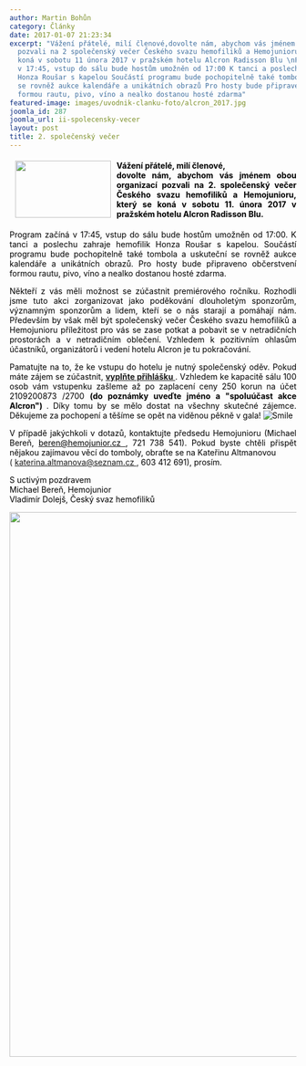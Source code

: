 ```yaml
---
author: Martin Bohůn
category: Články
date: 2017-01-07 21:23:34
excerpt: "Vážení přátelé, milí členové,dovolte nám, abychom vás jménem obou organizací
  pozvali na 2 společenský večer Českého svazu hemofiliků a Hemojunioru, který se
  koná v sobotu 11 února 2017 v pražském hotelu Alcron Radisson Blu \nProgram začíná
  v 17:45, vstup do sálu bude hostům umožněn od 17:00 K tanci a poslechu zahraje hemofilik
  Honza Roušar s kapelou Součástí programu bude pochopitelně také tombola a uskuteční
  se rovněž aukce kalendáře a unikátních obrazů Pro hosty bude připraveno občerstvení
  formou rautu, pivo, víno a nealko dostanou hosté zdarma"
featured-image: images/uvodnik-clanku-foto/alcron_2017.jpg
joomla_id: 287
joomla_url: ii-spolecensky-vecer
layout: post
title: 2. společenský večer
---
```


<h4 style="text-align: justify;">
 <span>
  <img border="0" height="100" src="{{ site.baseurl }}/images/uvodnik-clanku-foto/alcron_2017.jpg" style="float: left; margin-left: 10px; margin-right: 10px;" width="168"/>
  <span style="color: #000000;">
   Vážení přátelé, milí členové,
  </span>
 </span>
 <br/>
 <span style="color: #000000;">
  dovolte nám, abychom vás jménem obou organizací pozvali na 2. společenský večer Českého svazu hemofiliků a Hemojunioru, který se koná v sobotu 11. února 2017 v pražském hotelu Alcron Radisson Blu.
 </span>
</h4>
<p style="text-align: justify;">
 <span style="color: #000000;">
  Program začíná v 17:45, vstup do sálu bude hostům umožněn od 17:00. K tanci a poslechu zahraje hemofilik Honza Roušar s kapelou. Součástí programu bude pochopitelně také tombola a uskuteční se rovněž aukce kalendáře a unikátních obrazů. Pro hosty bude připraveno občerstvení formou rautu, pivo, víno a nealko dostanou hosté zdarma.
 </span>
</p>
<p style="text-align: justify;">
 <span style="color: #000000;">
  Někteří z vás měli možnost se zúčastnit premiérového ročníku. Rozhodli jsme tuto akci zorganizovat jako poděkování dlouholetým sponzorům, významným sponzorům a lidem, kteří se o nás starají a pomáhají nám. Především by však měl být společenský večer Českého svazu hemofiliků a Hemojunioru příležitost pro vás se zase potkat a pobavit se v netradičních prostorách a v netradičním oblečení. Vzhledem k pozitivním ohlasům účastníků, organizátorů i vedení hotelu Alcron je tu pokračování.
 </span>
</p>
<p style="text-align: justify;">
 <span style="color: #000000;">
  Pamatujte na to, že ke vstupu do hotelu je nutný společenský oděv.
 </span>
 <span style="color: #000000;">
  Pokud máte zájem se zúčastnit,
  <a href="index.php/cs/?option=com_chronoforms&amp;chronoform=Deadline" title="Deadline">
   <strong>
    vyplňte přihlášku
   </strong>
  </a>
  . Vzhledem ke kapacitě sálu 100 osob vám vstupenku zašleme až po zaplacení ceny 250 korun na účet
  <a>
   <span style="color: #000000;">
    2109200873
   </span>
  </a>
  /2700
  <strong>
   (do poznámky uveďte jméno a "spoluúčast akce Alcron")
  </strong>
  . Díky tomu by se mělo dostat na všechny skutečné zájemce.
 </span>
 <span style="color: #000000;">
  Děkujeme za pochopení a těšíme se opět na viděnou pěkně v gala!
  <img alt="Smile" border="0" src="{{ site.baseurl }}/media/editors/tinymce/jscripts/tiny_mce/plugins/emotions/img/smiley-smile.gif" title="Smile"/>
 </span>
</p>
<p style="text-align: justify;">
 <span style="color: #000000;">
  V případě jakýchkoli v dotazů, kontaktujte předsedu Hemojunioru (Michael Bereň,
  <a href="mailto:beren@hemojunior.cz" target="_blank">
   <span style="color: #000000;">
    beren@hemojunior.cz
   </span>
  </a>
 </span>
 <span>
  <span style="color: #000000;">
   , 721 738 541). Pokud byste chtěli přispět nějakou zajímavou věcí do tomboly, obraťte se na Kateřinu Altmanovou
  </span>
  <br/>
  (
 </span>
 <a href="mailto:katerina.altmanova@seznam.cz" target="_blank">
  katerina.altmanova@seznam.cz
 </a>
 <span>
  ,
  <span style="color: #000000;">
   603 412 691), prosím.
  </span>
 </span>
</p>
<p style="text-align: justify;">
 <span style="color: #000000;">
  S uctivým pozdravem
 </span>
 <br/>
 <span style="color: #000000;">
  Michael Bereň, Hemojunior
 </span>
 <br/>
 <span style="color: #000000;">
  Vladimír Dolejš, Český svaz hemofiliků
 </span>
</p>
<p style="text-align: center;">
 <span style="color: #000000;">
  <img alt="" border="0" height="955" src="{{ site.baseurl }}/images/uvodnik-clanku-foto/alcron2.jpg" width="699"/>
  <br/>
 </span>
</p>